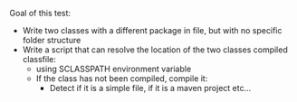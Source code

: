 Goal of this test:


- Write two classes with a different package in file, but with no specific folder structure
- Write a script that can resolve the location of the two classes compiled classfile:
    - using SCLASSPATH environment variable
    - If the class has not been compiled, compile it:
        - Detect if it is a simple file, if it is a maven project etc...
